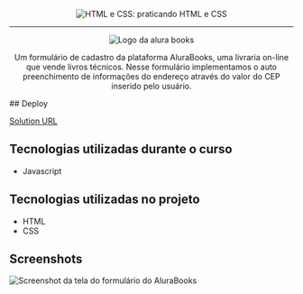 <p align="center"> <img src="https://imgur.com/KXUnUsg.png" alt="HTML e CSS: praticando HTML e CSS"> </p>

<hr>

<p align="center"> <img src="https://github.com/MonicaHillman/js-consumindo-dados-api/blob/aula05/img/Logo.svg" alt="Logo da alura books"> </p>
<p align="center">Um formulário de cadastro da plataforma AluraBooks, uma livraria on-line que vende livros técnicos. Nesse formulário implementamos o auto preenchimento de informações do endereço através do valor do CEP inserido pelo usuário.</p>
## Deploy

[Solution URL](https://kaiojesus.github.io/js-consumindo-dados-api/)

## Tecnologias utilizadas durante o curso
* Javascript

## Tecnologias utilizadas no projeto
* HTML
* CSS

## Screenshots
![Screenshot da tela do formulário do AluraBooks](https://imgur.com/bupnUfx.png)

